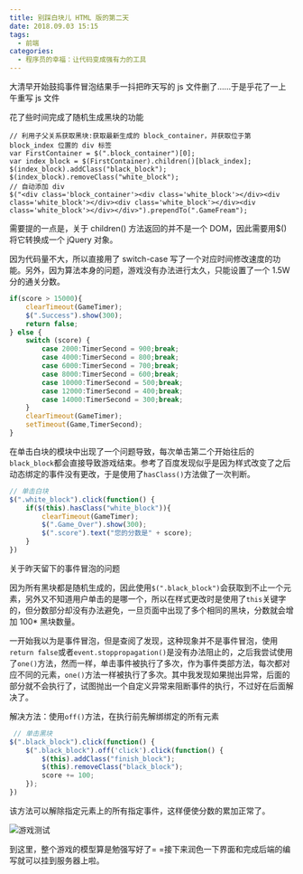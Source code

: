```yaml
---
title: 别踩白块儿 HTML 版的第二天
date: 2018.09.03 15:15
tags:
  - 前端
categories:
  - 程序员的幸福：让代码变成强有力的工具
---
```


大清早开始鼓捣事件冒泡结果手一抖把昨天写的 js 文件删了……于是乎花了一上午重写 js 文件

花了些时间完成了随机生成黑块的功能

~~~JS
// 利用子父关系获取黑块:获取最新生成的 block_container，并获取位于第 block_index 位置的 div 标签
var FirstContainer = $(".block_container")[0];
var index_block = $(FirstContainer).children()[black_index];
$(index_block).addClass("black_block");
$(index_block).removeClass("white_block");
// 自动添加 div
$("<div class='block_container'><div class='white_block'></div><div class='white_block'></div><div class='white_block'></div><div class='white_block'></div></div>").prependTo(".GameFream");  
~~~

需要提的一点是，关于 children() 方法返回的并不是一个 DOM，因此需要用$() 将它转换成一个 jQuery 对象。

因为代码量不大，所以直接用了 switch-case 写了一个对应时间修改速度的功能。另外，因为算法本身的问题，游戏没有办法进行太久，只能设置了一个 1.5W 分的通关分数。

~~~js
if(score > 15000){
    clearTimeout(GameTimer);
    $(".Success").show(300);
    return false;
} else {
    switch (score) {
        case 2000:TimerSecond = 900;break;
        case 4000:TimerSecond = 800;break;
        case 6000:TimerSecond = 700;break;
        case 8000:TimerSecond = 600;break;
        case 10000:TimerSecond = 500;break;
        case 12000:TimerSecond = 400;break;
        case 14000:TimerSecond = 300;break;
    }
    clearTimeout(GameTimer);
    setTimeout(Game,TimerSecond);
}
~~~

在单击白块的模块中出现了一个问题导致，每次单击第二个开始往后的`black_block`都会直接导致游戏结束。参考了百度发现似乎是因为样式改变了之后动态绑定的事件没有更改，于是使用了`hasClass()`方法做了一次判断。

~~~js
// 单击白块
$(".white_block").click(function() {
    if($(this).hasClass("white_block")){
        clearTimeout(GameTimer);
        $(".Game_Over").show(300);
        $(".score").text("您的分数是" + score);
    }
})
~~~

关于昨天留下的事件冒泡的问题

因为所有黑块都是随机生成的，因此使用`$(".black_block")`会获取到不止一个元素，另外又不知道用户单击的是哪一个，所以在样式更改时是使用了`this`关键字的，但分数部分却没有办法避免，一旦页面中出现了多个相同的黑块，分数就会增加 100* 黑块数量。

一开始我以为是事件冒泡，但是查阅了发现，这种现象并不是事件冒泡，使用`return false`或者`event.stoppropagation()`是没有办法阻止的，之后我尝试使用了`one()`方法，然而一样，单击事件被执行了多次，作为事件类部方法，每次都对应不同的元素，`one()`方法一样被执行了多次。其中我发现如果抛出异常，后面的部分就不会执行了，试图抛出一个自定义异常来阻断事件的执行，不过好在后面解决了。

解决方法：使用`off()`方法，在执行前先解绑绑定的所有元素
~~~js
 // 单击黑块
$(".black_block").click(function() {
    $(".black_block").off('click').click(function() {
        $(this).addClass("finish_block");
        $(this).removeClass("black_block");
        score += 100;
    });
})
~~~

该方法可以解除指定元素上的所有指定事件，这样便使分数的累加正常了。

![游戏测试](./images/bie-cai-bai-kuai-er-html-ban-de-di-er-tian/2.webp)

到这里，整个游戏的模型算是勉强写好了= =接下来润色一下界面和完成后端的编写就可以挂到服务器上啦。

